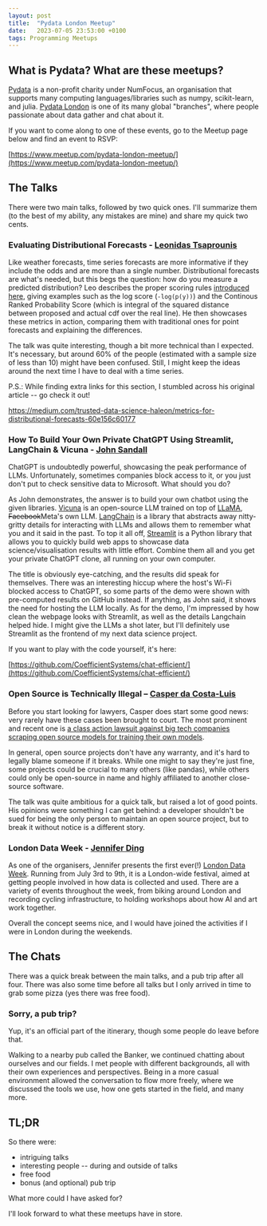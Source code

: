 ```yaml
---
layout: post
title:  "Pydata London Meetup"
date:   2023-07-05 23:53:00 +0100
tags: Programming Meetups
---
```


## What is Pydata? What are these meetups?

[Pydata](https://pydata.org/) is a non-profit charity under NumFocus, an organisation that supports many computing languages/libraries such as numpy, scikit-learn, and julia. [Pydata London](https://london.pydata.org/) is one of its many global "branches", where people passionate about data gather and chat about it.

If you want to come along to one of these events, go to the Meetup page below and find an event to RSVP:

[https://www.meetup.com/pydata-london-meetup/](https://www.meetup.com/pydata-london-meetup/)

## The Talks

There were two main talks, followed by two quick ones. I'll summarize them (to the best of my ability, any mistakes are mine) and share my quick two cents.

### Evaluating Distributional Forecasts - [Leonidas Tsaprounis](https://www.linkedin.com/in/leonidas-tsaprounis-302ba882/?originalSubdomain=uk)

Like weather forecasts, time series forecasts are more informative if they include the odds and are more than a single number. Distributional forecasts are what's needed, but this begs the question: how do you measure a predicted distribution? Leo describes the proper scoring rules [introduced here](https://sites.stat.washington.edu/raftery/Research/PDF/Gneiting2007jasa.pdf), giving examples such as the log score (`-log(p(y))`) and the Continous Ranked Probability Score (which is integral of the squared distance between proposed and actual cdf over the real line). He then showcases these metrics in action, comparing them with traditional ones for point forecasts and explaining the differences.

The talk was quite interesting, though a bit more technical than I expected. It's necessary, but around 60% of the people (estimated with a sample size of less than 10) might have been confused. Still, I might keep the ideas around the next time I have to deal with a time series.

P.S.: While finding extra links for this section, I stumbled across his original article -- go check it out!

https://medium.com/trusted-data-science-haleon/metrics-for-distributional-forecasts-60e156c60177

### How To Build Your Own Private ChatGPT Using Streamlit, LangChain & Vicuna - [John Sandall](https://twitter.com/john_sandall)

ChatGPT is undoubtedly powerful, showcasing the peak performance of LLMs. Unfortunately, sometimes companies block access to it, or you just don't put to check sensitive data to Microsoft. What should you do?

As John demonstrates, the answer is to build your own chatbot using the given libraries. [Vicuna](https://huggingface.co/lmsys/vicuna-13b-delta-v1.1) is an open-source LLM trained on top of [LLaMA](https://ai.facebook.com/blog/large-language-model-llama-meta-ai/), ~~Facebook~~Meta's own LLM. [LangChain](https://python.langchain.com/docs/get_started/introduction.html) is a library that abstracts away nitty-gritty details for interacting with LLMs and allows them to remember what you and it said in the past. To top it all off, [Streamlit](https://streamlit.io/) is a Python library that allows you to quickly build web apps to showcase data science/visualisation results with little effort. Combine them all and you get your private ChatGPT clone, all running on your own computer.

The title is obviously eye-catching, and the results did speak for themselves. There was an interesting hiccup where the host's Wi-Fi blocked access to ChatGPT, so some parts of the demo were shown with pre-computed results on GitHub instead. If anything, as John said, it shows the need for hosting the LLM locally. As for the demo, I'm impressed by how clean the webpage looks with Streamlit, as well as the details Langchain helped hide. I might give the LLMs a shot later, but I'll definitely use Streamlit as the frontend of my next data science project.

If you want to play with the code yourself, it's here:

[https://github.com/CoefficientSystems/chat-efficient/](https://github.com/CoefficientSystems/chat-efficient/)

### Open Source is Technically Illegal – [Casper da Costa-Luis](https://github.com/casperdcl)

Before you start looking for lawyers, Casper does start some good news: very rarely have these cases been brought to court. The most prominent and recent one is [a class action lawsuit against big tech companies scraping open source models for training their own models](https://www.theverge.com/2023/1/28/23575919/microsoft-openai-github-dismiss-copilot-ai-copyright-lawsuit).

In general, open source projects don't have any warranty, and it's hard to legally blame someone if it breaks. While one might to say they're just fine, some projects could be crucial to many others (like pandas), while others could only be open-source in name and highly affiliated to another close-source software.

The talk was quite ambitious for a quick talk, but raised a lot of good points. His opinions were something I can get behind: a developer shouldn't be sued for being the only person to maintain an open source project, but to break it without notice is a different story.

<!-- I originally wanted to put in "haha left-pad broke everything funny", but realised npm and a certain message app called Kik were at fault as well -->

### London Data Week - [Jennifer Ding](https://jending.com/)

As one of the organisers, Jennifer presents the first ever(!) [London Data Week](https://www.londondataweek.org/). Running from July 3rd to 9th, it is a London-wide festival, aimed at getting people involved in how data is collected and used. There are a variety of events throughout the week, from biking around London and recording cycling infrastructure, to holding workshops about how AI and art work together.

Overall the concept seems nice, and I would have joined the activities if I were in London during the weekends.

## The Chats

There was a quick break between the main talks, and a pub trip after all four. There was also some time before all talks but I only arrived in time to grab some pizza (yes there was free food).

### Sorry, a pub trip?

Yup, it's an official part of the itinerary, though some people do leave before that.

Walking to a nearby pub called the Banker, we continued chatting about ourselves and our fields. I met people with different backgrounds, all with their own experiences and perspectives. Being in a more casual environment allowed the conversation to flow more freely, where we discussed the tools we use, how one gets started in the field, and many more.

## TL;DR

So there were:

-   intriguing talks
-   interesting people -- during and outside of talks
-   free food
-   bonus (and optional) pub trip

What more could I have asked for?

I'll look forward to what these meetups have in store.
